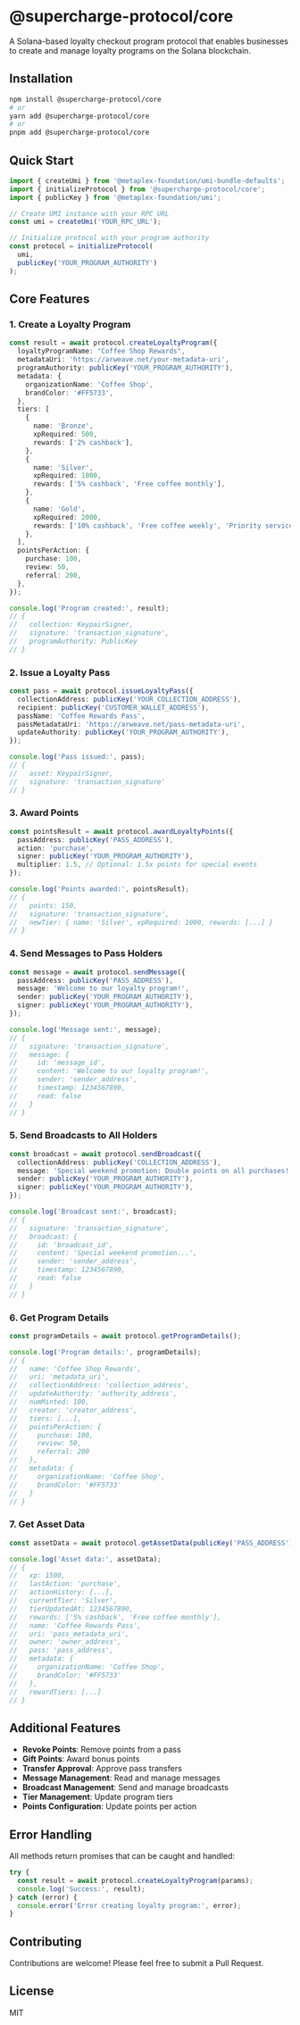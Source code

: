 # @supercharge-protocol/core

A Solana-based loyalty checkout program protocol that enables businesses to create and manage loyalty programs on the Solana blockchain.

## Installation

```bash
npm install @supercharge-protocol/core
# or
yarn add @supercharge-protocol/core
# or
pnpm add @supercharge-protocol/core
```

## Quick Start

```typescript
import { createUmi } from '@metaplex-foundation/umi-bundle-defaults';
import { initializeProtocol } from '@supercharge-protocol/core';
import { publicKey } from '@metaplex-foundation/umi';

// Create UMI instance with your RPC URL
const umi = createUmi('YOUR_RPC_URL');

// Initialize protocol with your program authority
const protocol = initializeProtocol(
  umi,
  publicKey('YOUR_PROGRAM_AUTHORITY')
);
```

## Core Features

### 1. Create a Loyalty Program

```typescript
const result = await protocol.createLoyaltyProgram({
  loyaltyProgramName: "Coffee Shop Rewards",
  metadataUri: 'https://arweave.net/your-metadata-uri',
  programAuthority: publicKey('YOUR_PROGRAM_AUTHORITY'),
  metadata: {
    organizationName: 'Coffee Shop',
    brandColor: '#FF5733',
  },
  tiers: [
    {
      name: 'Bronze',
      xpRequired: 500,
      rewards: ['2% cashback'],
    },
    {
      name: 'Silver',
      xpRequired: 1000,
      rewards: ['5% cashback', 'Free coffee monthly'],
    },
    {
      name: 'Gold',
      xpRequired: 2000,
      rewards: ['10% cashback', 'Free coffee weekly', 'Priority service'],
    },
  ],
  pointsPerAction: {
    purchase: 100,
    review: 50,
    referral: 200,
  },
});

console.log('Program created:', result);
// {
//   collection: KeypairSigner,
//   signature: 'transaction_signature',
//   programAuthority: PublicKey
// }
```

### 2. Issue a Loyalty Pass

```typescript
const pass = await protocol.issueLoyaltyPass({
  collectionAddress: publicKey('YOUR_COLLECTION_ADDRESS'),
  recipient: publicKey('CUSTOMER_WALLET_ADDRESS'),
  passName: 'Coffee Rewards Pass',
  passMetadataUri: 'https://arweave.net/pass-metadata-uri',
  updateAuthority: publicKey('YOUR_PROGRAM_AUTHORITY'),
});

console.log('Pass issued:', pass);
// {
//   asset: KeypairSigner,
//   signature: 'transaction_signature'
// }
```

### 3. Award Points

```typescript
const pointsResult = await protocol.awardLoyaltyPoints({
  passAddress: publicKey('PASS_ADDRESS'),
  action: 'purchase',
  signer: publicKey('YOUR_PROGRAM_AUTHORITY'),
  multiplier: 1.5, // Optional: 1.5x points for special events
});

console.log('Points awarded:', pointsResult);
// {
//   points: 150,
//   signature: 'transaction_signature',
//   newTier: { name: 'Silver', xpRequired: 1000, rewards: [...] }
// }
```

### 4. Send Messages to Pass Holders

```typescript
const message = await protocol.sendMessage({
  passAddress: publicKey('PASS_ADDRESS'),
  message: 'Welcome to our loyalty program!',
  sender: publicKey('YOUR_PROGRAM_AUTHORITY'),
  signer: publicKey('YOUR_PROGRAM_AUTHORITY'),
});

console.log('Message sent:', message);
// {
//   signature: 'transaction_signature',
//   message: {
//     id: 'message_id',
//     content: 'Welcome to our loyalty program!',
//     sender: 'sender_address',
//     timestamp: 1234567890,
//     read: false
//   }
// }
```

### 5. Send Broadcasts to All Holders

```typescript
const broadcast = await protocol.sendBroadcast({
  collectionAddress: publicKey('COLLECTION_ADDRESS'),
  message: 'Special weekend promotion: Double points on all purchases!',
  sender: publicKey('YOUR_PROGRAM_AUTHORITY'),
  signer: publicKey('YOUR_PROGRAM_AUTHORITY'),
});

console.log('Broadcast sent:', broadcast);
// {
//   signature: 'transaction_signature',
//   broadcast: {
//     id: 'broadcast_id',
//     content: 'Special weekend promotion...',
//     sender: 'sender_address',
//     timestamp: 1234567890,
//     read: false
//   }
// }
```

### 6. Get Program Details

```typescript
const programDetails = await protocol.getProgramDetails();

console.log('Program details:', programDetails);
// {
//   name: 'Coffee Shop Rewards',
//   uri: 'metadata_uri',
//   collectionAddress: 'collection_address',
//   updateAuthority: 'authority_address',
//   numMinted: 100,
//   creator: 'creator_address',
//   tiers: [...],
//   pointsPerAction: {
//     purchase: 100,
//     review: 50,
//     referral: 200
//   },
//   metadata: {
//     organizationName: 'Coffee Shop',
//     brandColor: '#FF5733'
//   }
// }
```

### 7. Get Asset Data

```typescript
const assetData = await protocol.getAssetData(publicKey('PASS_ADDRESS'));

console.log('Asset data:', assetData);
// {
//   xp: 1500,
//   lastAction: 'purchase',
//   actionHistory: [...],
//   currentTier: 'Silver',
//   tierUpdatedAt: 1234567890,
//   rewards: ['5% cashback', 'Free coffee monthly'],
//   name: 'Coffee Rewards Pass',
//   uri: 'pass_metadata_uri',
//   owner: 'owner_address',
//   pass: 'pass_address',
//   metadata: {
//     organizationName: 'Coffee Shop',
//     brandColor: '#FF5733'
//   },
//   rewardTiers: [...]
// }
```

## Additional Features

- **Revoke Points**: Remove points from a pass
- **Gift Points**: Award bonus points
- **Transfer Approval**: Approve pass transfers
- **Message Management**: Read and manage messages
- **Broadcast Management**: Send and manage broadcasts
- **Tier Management**: Update program tiers
- **Points Configuration**: Update points per action

## Error Handling

All methods return promises that can be caught and handled:

```typescript
try {
  const result = await protocol.createLoyaltyProgram(params);
  console.log('Success:', result);
} catch (error) {
  console.error('Error creating loyalty program:', error);
}
```

## Contributing

Contributions are welcome! Please feel free to submit a Pull Request.

## License

MIT 